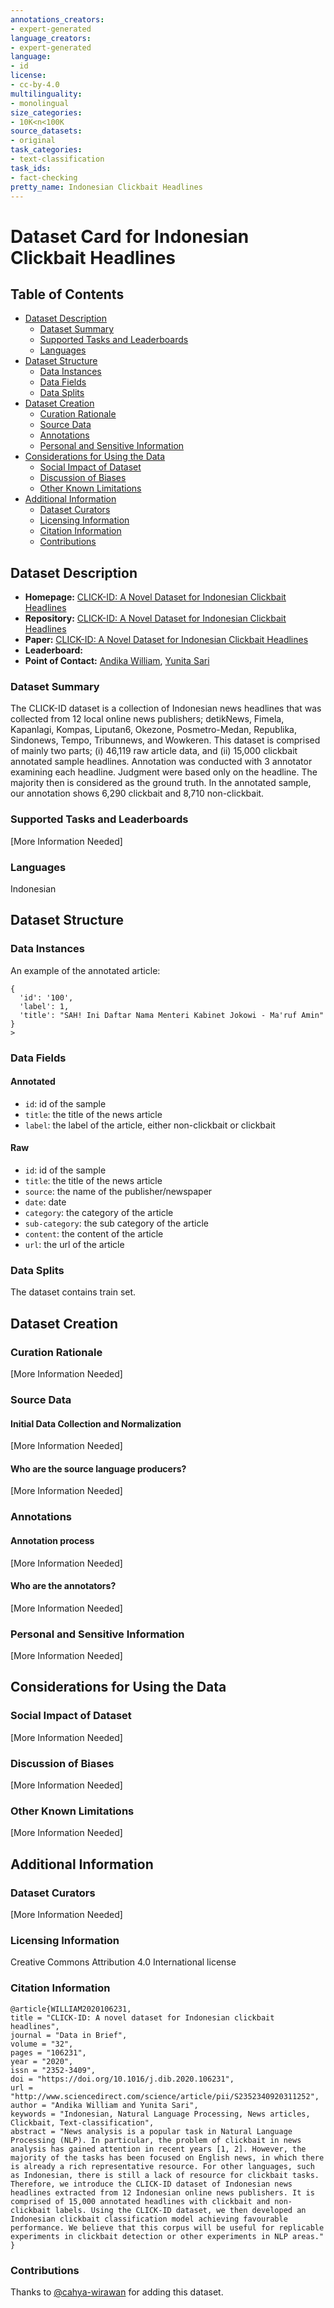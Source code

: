```yaml
---
annotations_creators:
- expert-generated
language_creators:
- expert-generated
language:
- id
license:
- cc-by-4.0
multilinguality:
- monolingual
size_categories:
- 10K<n<100K
source_datasets:
- original
task_categories:
- text-classification
task_ids:
- fact-checking
pretty_name: Indonesian Clickbait Headlines
---
```


# Dataset Card for Indonesian Clickbait Headlines

## Table of Contents
- [Dataset Description](#dataset-description)
  - [Dataset Summary](#dataset-summary)
  - [Supported Tasks and Leaderboards](#supported-tasks-and-leaderboards)
  - [Languages](#languages)
- [Dataset Structure](#dataset-structure)
  - [Data Instances](#data-instances)
  - [Data Fields](#data-fields)
  - [Data Splits](#data-splits)
- [Dataset Creation](#dataset-creation)
  - [Curation Rationale](#curation-rationale)
  - [Source Data](#source-data)
  - [Annotations](#annotations)
  - [Personal and Sensitive Information](#personal-and-sensitive-information)
- [Considerations for Using the Data](#considerations-for-using-the-data)
  - [Social Impact of Dataset](#social-impact-of-dataset)
  - [Discussion of Biases](#discussion-of-biases)
  - [Other Known Limitations](#other-known-limitations)
- [Additional Information](#additional-information)
  - [Dataset Curators](#dataset-curators)
  - [Licensing Information](#licensing-information)
  - [Citation Information](#citation-information)
  - [Contributions](#contributions)

## Dataset Description

- **Homepage:** [CLICK-ID: A Novel Dataset for Indonesian Clickbait Headlines](https://www.sciencedirect.com/science/article/pii/S2352340920311252#!)
- **Repository:** [CLICK-ID: A Novel Dataset for Indonesian Clickbait Headlines](http://dx.doi.org/10.17632/k42j7x2kpn.1)
- **Paper:** [CLICK-ID: A Novel Dataset for Indonesian Clickbait Headlines](https://www.sciencedirect.com/science/article/pii/S2352340920311252#!)
- **Leaderboard:**
- **Point of Contact:** [Andika William](mailto:andika.william@mail.ugm.ac.id), [Yunita Sari](mailto:yunita.sari@ugm.ac.id)

### Dataset Summary

The CLICK-ID dataset is a collection of Indonesian news headlines that was collected from 12 local online news 
publishers; detikNews, Fimela, Kapanlagi, Kompas, Liputan6, Okezone, Posmetro-Medan, Republika, Sindonews, Tempo,
Tribunnews, and Wowkeren. This dataset is comprised of mainly two parts; (i) 46,119 raw article data, and (ii)
15,000 clickbait annotated sample headlines. Annotation was conducted with 3 annotator examining each headline.
Judgment were based only on the headline. The majority then is considered as the ground truth. In the annotated
sample, our annotation shows 6,290 clickbait and 8,710 non-clickbait.

### Supported Tasks and Leaderboards

[More Information Needed]

### Languages
Indonesian

## Dataset Structure
### Data Instances
An example of the annotated article:
```
{
  'id': '100',
  'label': 1,
  'title': "SAH! Ini Daftar Nama Menteri Kabinet Jokowi - Ma'ruf Amin"
}
>
``` 

### Data Fields

#### Annotated
- `id`: id of the sample
- `title`: the title of the news article
- `label`: the label of the article, either non-clickbait or clickbait

#### Raw
- `id`: id of the sample
- `title`: the title of the news article
- `source`: the name of the publisher/newspaper
- `date`: date
- `category`: the category of the article
- `sub-category`: the sub category of the article
- `content`: the content of the article
- `url`: the url of the article

### Data Splits

The dataset contains train set.

## Dataset Creation

### Curation Rationale

[More Information Needed]

### Source Data

#### Initial Data Collection and Normalization

[More Information Needed]

#### Who are the source language producers?

[More Information Needed]

### Annotations

#### Annotation process

[More Information Needed]

#### Who are the annotators?
[More Information Needed]

### Personal and Sensitive Information

[More Information Needed]

## Considerations for Using the Data

### Social Impact of Dataset

[More Information Needed]

### Discussion of Biases

[More Information Needed]

### Other Known Limitations

[More Information Needed]

## Additional Information

### Dataset Curators

[More Information Needed]

### Licensing Information

Creative Commons Attribution 4.0 International license

### Citation Information
```
@article{WILLIAM2020106231,
title = "CLICK-ID: A novel dataset for Indonesian clickbait headlines",
journal = "Data in Brief",
volume = "32",
pages = "106231",
year = "2020",
issn = "2352-3409",
doi = "https://doi.org/10.1016/j.dib.2020.106231",
url = "http://www.sciencedirect.com/science/article/pii/S2352340920311252",
author = "Andika William and Yunita Sari",
keywords = "Indonesian, Natural Language Processing, News articles, Clickbait, Text-classification",
abstract = "News analysis is a popular task in Natural Language Processing (NLP). In particular, the problem of clickbait in news analysis has gained attention in recent years [1, 2]. However, the majority of the tasks has been focused on English news, in which there is already a rich representative resource. For other languages, such as Indonesian, there is still a lack of resource for clickbait tasks. Therefore, we introduce the CLICK-ID dataset of Indonesian news headlines extracted from 12 Indonesian online news publishers. It is comprised of 15,000 annotated headlines with clickbait and non-clickbait labels. Using the CLICK-ID dataset, we then developed an Indonesian clickbait classification model achieving favourable performance. We believe that this corpus will be useful for replicable experiments in clickbait detection or other experiments in NLP areas."
}
```

### Contributions

Thanks to [@cahya-wirawan](https://github.com/cahya-wirawan) for adding this dataset.
